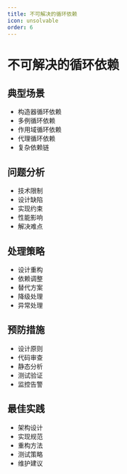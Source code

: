 ```yaml
---
title: 不可解决的循环依赖
icon: unsolvable
order: 6
---
```


# 不可解决的循环依赖

## 典型场景
- 构造器循环依赖
- 多例循环依赖
- 作用域循环依赖
- 代理循环依赖
- 复杂依赖链

## 问题分析
- 技术限制
- 设计缺陷
- 实现约束
- 性能影响
- 解决难点

## 处理策略
- 设计重构
- 依赖调整
- 替代方案
- 降级处理
- 异常处理

## 预防措施
- 设计原则
- 代码审查
- 静态分析
- 测试验证
- 监控告警

## 最佳实践
- 架构设计
- 实现规范
- 重构方法
- 测试策略
- 维护建议
